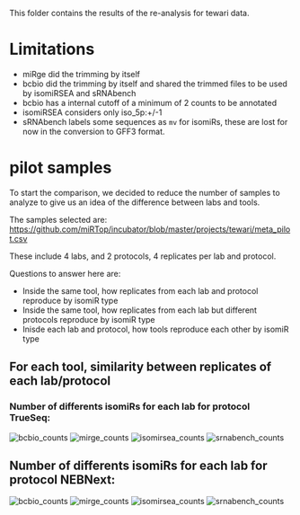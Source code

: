 This folder contains the results of the re-analysis for tewari data.

# Limitations

* miRge did the trimming by itself
* bcbio did the trimming by itself and shared the trimmed files to be used by isomiRSEA and sRNAbench
* bcbio has a internal cutoff of a minimum of 2 counts to be annotated
* isomiRSEA considers only iso_5p:+/-1
* sRNAbench labels some sequences as `mv` for isomiRs, these are lost for now in the conversion to GFF3 format.


# pilot samples

To start the comparison, we decided to reduce the number of samples to analyze to give us an idea of the difference between labs and tools.

The samples selected are: https://github.com/miRTop/incubator/blob/master/projects/tewari/meta_pilot.csv

These include 4 labs, and 2 protocols, 4 replicates per lab and protocol.


Questions to answer here are:

* Inside the same tool, how replicates from each lab and protocol reproduce by isomiR type
* Inside the same tool, how replicates from each lab but different protocols reproduce by isomiR type
* Inisde each lab and protocol, how tools reproduce each other by isomiR type

## For each tool, similarity between replicates of each lab/protocol


###  Number of differents isomiRs for each lab for protocol TrueSeq:

![bcbio_counts](https://github.com/miRTop/incubator/raw/master/projects/tewari/figures/stats/bcbio_truseq_count.png)
![mirge_counts](https://github.com/miRTop/incubator/raw/master/projects/tewari/figures/stats/miRge_truseq_count.png)
![isomirsea_counts](https://github.com/miRTop/incubator/raw/master/projects/tewari/figures/stats/isomiR-SEA_truseq_count.png)
![srnabench_counts](https://github.com/miRTop/incubator/raw/master/projects/tewari/figures/stats/sRNAbench_truseq_count.png)

## Number of differents isomiRs for each lab for protocol NEBNext:

![bcbio_counts](https://github.com/miRTop/incubator/raw/master/projects/tewari/figures/stats/bcbio_nebnext_count.png)
![mirge_counts](https://github.com/miRTop/incubator/raw/master/projects/tewari/figures/stats/miRge_nebnext_count.png)
![isomirsea_counts](https://github.com/miRTop/incubator/raw/master/projects/tewari/figures/stats/isomiR-SEA_nebnext_count.png)
![srnabench_counts](https://github.com/miRTop/incubator/raw/master/projects/tewari/figures/stats/sRNAbench_nebnext_count.png)


